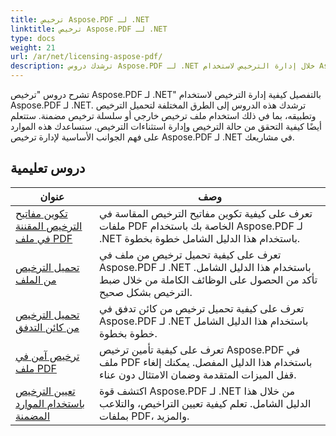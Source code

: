 ```yaml
---
title: ترخيص Aspose.PDF لـ .NET
linktitle: ترخيص Aspose.PDF لـ .NET
type: docs
weight: 21
url: /ar/net/licensing-aspose-pdf/
description: ترشدك دروس Aspose.PDF لـ .NET خلال إدارة الترخيص لاستخدام Aspose.PDF لـ .NET، بما في ذلك تحميل الترخيص وتطبيقه.
---
```

تشرح دروس "ترخيص Aspose.PDF لـ .NET" بالتفصيل كيفية إدارة الترخيص لاستخدام Aspose.PDF لـ .NET. ترشدك هذه الدروس إلى الطرق المختلفة لتحميل الترخيص وتطبيقه، بما في ذلك استخدام ملف ترخيص خارجي أو سلسلة ترخيص مضمنة. ستتعلم أيضًا كيفية التحقق من حالة الترخيص وإدارة استثناءات الترخيص. ستساعدك هذه الموارد على فهم الجوانب الأساسية لإدارة ترخيص Aspose.PDF لـ .NET في مشاريعك.

## دروس تعليمية
| عنوان | وصف |
| --- | --- | 
| [تكوين مفاتيح الترخيص المقننة في ملف PDF](./configure-metered-license/) | تعرف على كيفية تكوين مفاتيح الترخيص المقاسة في ملفات PDF الخاصة بك باستخدام Aspose.PDF لـ .NET باستخدام هذا الدليل الشامل خطوة بخطوة. |  
| [تحميل الترخيص من الملف](./load-license-from-file/) | تعرف على كيفية تحميل ترخيص من ملف في Aspose.PDF لـ .NET باستخدام هذا الدليل الشامل. تأكد من الحصول على الوظائف الكاملة من خلال ضبط الترخيص بشكل صحيح. |  
| [تحميل الترخيص من كائن التدفق](./load-license-from-stream-object/) | تعرف على كيفية تحميل ترخيص من كائن تدفق في Aspose.PDF لـ .NET باستخدام هذا الدليل الشامل خطوة بخطوة. |  
| [ترخيص آمن في ملف PDF](./secure-license/) | تعرف على كيفية تأمين ترخيص Aspose.PDF في ملف PDF باستخدام هذا الدليل المفصل. يمكنك إلغاء قفل الميزات المتقدمة وضمان الامتثال دون عناء. |  
| [تعيين الترخيص باستخدام الموارد المضمنة](./set-license-using-embedded-resource/) | اكتشف قوة Aspose.PDF لـ .NET من خلال هذا الدليل الشامل. تعلم كيفية تعيين التراخيص، والتلاعب بملفات PDF، والمزيد. |  
